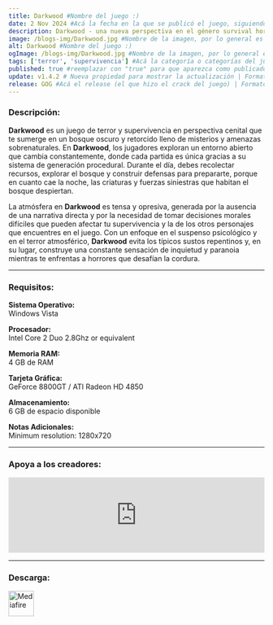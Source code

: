 ```yaml
---
title: Darkwood #Nombre del juego :)
date: 2 Nov 2024 #Acá la fecha en la que se publicó el juego, siguiendo este formato: Dia "30", Mes "Oct", Año "2024" = como debe quedar: 30 Oct 2024
description: Darkwood - una nueva perspectiva en el género survival horror. Explora libremente durante el día un vasto mundo siempre cambiante, y luego atrinchérate en tu escondite al llegar la noche rezando para que llegue la luz de la mañana #Acá una mini descripción del juego
image: /blogs-img/Darkwood.jpg #Nombre de la imagen, por lo general es exactamente el mismo nombre que el juego excluyendo lo ":" (Dos puntos)
alt: Darkwood #Nombre del juego :)
ogImage: /blogs-img/Darkwood.jpg #Nombre de la imagen, por lo general es exactamente el mismo nombre que el juego excluyendo lo ":" (Dos puntos)
tags: ['terror', 'supervivencia'] #Acá la categoría o categorías del juego, si es más de una se coloca en este formato: ['categoría1', 'categoría2']
published: true #reemplazar con "true" para que aparezca como publicado
update: v1.4.2 # Nueva propiedad para mostrar la actualización | Formato: v1.0.0
release: GOG #Acá el release (el que hizo el crack del juego) | Formato: Nicolhetti
---
```


<!--En VSCode seleccionando una palabra, por ejemplo: "Darkwood" y apretando Ctrl+F2 se seleccionan todas las palabras iguales-->

### Descripción:
**Darkwood** es un juego de terror y supervivencia en perspectiva cenital que te sumerge en un bosque oscuro y retorcido lleno de misterios y amenazas sobrenaturales. En **Darkwood**, los jugadores exploran un entorno abierto que cambia constantemente, donde cada partida es única gracias a su sistema de generación procedural. Durante el día, debes recolectar recursos, explorar el bosque y construir defensas para prepararte, porque en cuanto cae la noche, las criaturas y fuerzas siniestras que habitan el bosque despiertan.

La atmósfera en **Darkwood** es tensa y opresiva, generada por la ausencia de una narrativa directa y por la necesidad de tomar decisiones morales difíciles que pueden afectar tu supervivencia y la de los otros personajes que encuentres en el juego. Con un enfoque en el suspenso psicológico y en el terror atmosférico, **Darkwood** evita los típicos sustos repentinos y, en su lugar, construye una constante sensación de inquietud y paranoia mientras te enfrentas a horrores que desafían la cordura.

<!--Prompt para Chat-GPT: Hazme una descripción para el juego "Darkwood" y cada que menciones "Darkwood" ponlo en negrita -->

---

### Requisitos:
**Sistema Operativo:**  
Windows Vista

**Procesador:**  
Intel Core 2 Duo 2.8Ghz or equivalent

**Memoria RAM:**  
4 GB de RAM

**Tarjeta Gráfica:**  
GeForce 8800GT / ATI Radeon HD 4850

**Almacenamiento:**  
6 GB de espacio disponible

**Notas Adicionales:**  
Minimum resolution: 1280x720

<!--Si falta o sobra un requisito se quita o se agrega manteniendo el mismo formato-->

---

### Apoya a los creadores:
<iframe src="https://store.steampowered.com/widget/274520/" frameborder="0" style="background-color: transparent; width: 100% !important; aspect-ratio: 646 / 190;"></iframe>

<!--Reemplazar los numeros (AppID) del juego (en este caso 2668510) por el numero (AppID) correspondiente con el juego a publicar-->
<!--El AppID se encuentra en la URL del Juego en Steam-->

---

### Descarga:

[<img src="https://gist.github.com/cxmeel/0dbc95191f239b631c3874f4ccf114e2/raw/download.svg" alt="Mediafire" height="50" />](https://www.mediafire.com/file/1o4bxa1732tpcy1/Darkwood.zip/filess)

<!-- # se debe reemplazar por el link de descarga-->

<!--NOMBRE-DEL-SERVICIO se debe reemplazar por el servicio donde está subido el juego-->